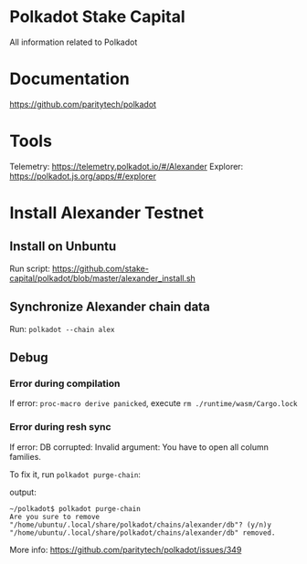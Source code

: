 # Polkadot Stake Capital
All information related to Polkadot 

# Documentation

https://github.com/paritytech/polkadot

# Tools
Telemetry: https://telemetry.polkadot.io/#/Alexander
Explorer: https://polkadot.js.org/apps/#/explorer

# Install Alexander Testnet

## Install on Unbuntu

Run script: https://github.com/stake-capital/polkadot/blob/master/alexander_install.sh

## Synchronize Alexander chain data

Run: `polkadot --chain alex`

## Debug

### Error during compilation

If error: `proc-macro derive panicked`, execute `rm ./runtime/wasm/Cargo.lock`

### Error during resh sync

If error: DB corrupted: Invalid argument: You have to open all column families.

To fix it, run `polkadot purge-chain`:

output:

```
~/polkadot$ polkadot purge-chain
Are you sure to remove "/home/ubuntu/.local/share/polkadot/chains/alexander/db"? (y/n)y
"/home/ubuntu/.local/share/polkadot/chains/alexander/db" removed. 
```

More info: https://github.com/paritytech/polkadot/issues/349
